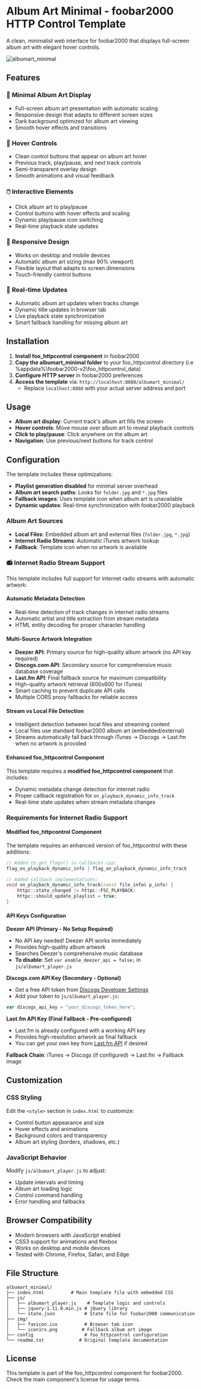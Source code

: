 # Album Art Minimal - foobar2000 HTTP Control Template

A clean, minimalist web interface for foobar2000 that displays full-screen album art with elegant hover controls.

![albumart_minimal](https://github.com/user-attachments/assets/8336bc4c-4743-45ec-a771-af1458e698f5)


## Features

### 🎨 **Minimal Album Art Display**
- Full-screen album art presentation with automatic scaling
- Responsive design that adapts to different screen sizes
- Dark background optimized for album art viewing
- Smooth hover effects and transitions

### 🎵 **Hover Controls**
- Clean control buttons that appear on album art hover
- Previous track, play/pause, and next track controls
- Semi-transparent overlay design
- Smooth animations and visual feedback

### 🖱️ **Interactive Elements**
- Click album art to play/pause
- Control buttons with hover effects and scaling
- Dynamic play/pause icon switching
- Real-time playback state updates

### 📱 **Responsive Design**
- Works on desktop and mobile devices
- Automatic album art sizing (max 90% viewport)
- Flexible layout that adapts to screen dimensions
- Touch-friendly control buttons

### 🔄 **Real-time Updates**
- Automatic album art updates when tracks change
- Dynamic title updates in browser tab
- Live playback state synchronization
- Smart fallback handling for missing album art

## Installation

1. **Install foo_httpcontrol component** in foobar2000
2. **Copy the albumart_minimal folder** to your foo_httpcontrol directory (i.e %appdata%\foobar2000-v2\foo_httpcontrol_data\)
3. **Configure HTTP server** in foobar2000 preferences
4. **Access the template** via: `http://localhost:8888/albumart_minimal/`
   - Replace `localhost:8888` with your actual server address and port

## Usage

- **Album art display**: Current track's album art fills the screen
- **Hover controls**: Move mouse over album art to reveal playback controls
- **Click to play/pause**: Click anywhere on the album art
- **Navigation**: Use previous/next buttons for track control

## Configuration

The template includes these optimizations:

- **Playlist generation disabled** for minimal server overhead
- **Album art search paths**: Looks for `folder.jpg` and `*.jpg` files
- **Fallback images**: Uses template icon when album art is unavailable
- **Dynamic updates**: Real-time synchronization with foobar2000 playback

### Album Art Sources
- **Local Files**: Embedded album art and external files (`folder.jpg`, `*.jpg`)
- **Internet Radio Streams**: Automatic iTunes artwork lookup
- **Fallback**: Template icon when no artwork is available

### 📻 **Internet Radio Stream Support**
This template includes full support for internet radio streams with automatic artwork:

#### **Automatic Metadata Detection**
- Real-time detection of track changes in internet radio streams
- Automatic artist and title extraction from stream metadata
- HTML entity decoding for proper character handling

#### **Multi-Source Artwork Integration**
- **Deezer API**: Primary source for high-quality album artwork (no API key required)
- **Discogs.com API**: Secondary source for comprehensive music database coverage  
- **Last.fm API**: Final fallback source for maximum compatibility
- High-quality artwork retrieval (600x600 for iTunes)
- Smart caching to prevent duplicate API calls
- Multiple CORS proxy fallbacks for reliable access

#### **Stream vs Local File Detection**
- Intelligent detection between local files and streaming content
- Local files use standard foobar2000 album art (embedded/external)
- Streams automatically fall back through iTunes → Discogs → Last.fm when no artwork is provided

#### **Enhanced foo_httpcontrol Component**
This template requires a **modified foo_httpcontrol component** that includes:
- Dynamic metadata change detection for internet radio
- Proper callback registration for `on_playback_dynamic_info_track`
- Real-time state updates when stream metadata changes

### Requirements for Internet Radio Support

#### **Modified foo_httpcontrol Component**
The template requires an enhanced version of foo_httpcontrol with these additions:
```cpp
// Added to get_flags() in callbacks.cpp:
flag_on_playback_dynamic_info | flag_on_playback_dynamic_info_track

// Added callback implementations:
void on_playback_dynamic_info_track(const file_info& p_info) {
    httpc::state_changed |= httpc::FSC_PLAYBACK;
    httpc::should_update_playlist = true;
}
```

#### **API Keys Configuration**

**Deezer API (Primary - No Setup Required)**
- No API key needed! Deezer API works immediately
- Provides high-quality album artwork
- Searches Deezer's comprehensive music database
- **To disable**: Set `var enable_deezer_api = false;` in `js/albumart_player.js`

**Discogs.com API Key (Secondary - Optional)**
- Get a free API token from [Discogs Developer Settings](https://www.discogs.com/settings/developers)
- Add your token to `js/albumart_player.js`:
```javascript
var discogs_api_key = "your_discogs_token_here";
```

**Last.fm API Key (Final Fallback - Pre-configured)**
- Last.fm is already configured with a working API key
- Provides high-resolution artwork as final fallback
- You can get your own key from [Last.fm API](https://www.last.fm/api/account/create) if desired

**Fallback Chain**: iTunes → Discogs (if configured) → Last.fm → Fallback image

## Customization

### CSS Styling
Edit the `<style>` section in `index.html` to customize:
- Control button appearance and size
- Hover effects and animations
- Background colors and transparency
- Album art styling (borders, shadows, etc.)

### JavaScript Behavior
Modify `js/albumart_player.js` to adjust:
- Update intervals and timing
- Album art loading logic
- Control command handling
- Error handling and fallbacks

## Browser Compatibility

- Modern browsers with JavaScript enabled
- CSS3 support for animations and flexbox
- Works on desktop and mobile devices
- Tested with Chrome, Firefox, Safari, and Edge

## File Structure

```
albumart_minimal/
├── index.html          # Main template file with embedded CSS
├── js/
│   ├── albumart_player.js    # Template logic and controls
│   ├── jquery-1.11.0.min.js # jQuery library
│   └── state.json           # State file for foobar2000 communication
├── img/
│   ├── favicon.ico          # Browser tab icon
│   └── icon1rx.png         # Fallback album art image
├── config                   # foo_httpcontrol configuration
└── readme.txt             # Original template documentation
```

## License

This template is part of the foo_httpcontrol component for foobar2000. Check the main component's license for usage terms.
